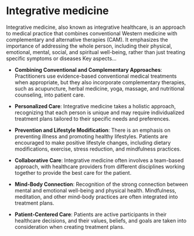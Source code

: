 # Integrative medicine

Integrative medicine, also known as integrative healthcare, is an approach to medical practice that combines conventional Western medicine with complementary and alternative therapies (CAM). It emphasizes the importance of addressing the whole person, including their physical, emotional, mental, social, and spiritual well-being, rather than just treating specific symptoms or diseases
Key aspects…

* **Combining Conventional and Complementary Approaches**: Practitioners use evidence-based conventional medical treatments when appropriate, but they also incorporate complementary therapies, such as acupuncture, herbal medicine, yoga, massage, and nutritional counseling, into patient care.

* **Personalized Care**: Integrative medicine takes a holistic approach, recognizing that each person is unique and may require individualized treatment plans tailored to their specific needs and preferences.

* **Prevention and Lifestyle Modification**: There is an emphasis on preventing illness and promoting healthy lifestyles. Patients are encouraged to make positive lifestyle changes, including dietary modifications, exercise, stress reduction, and mindfulness practices.

* **Collaborative Care**: Integrative medicine often involves a team-based approach, with healthcare providers from different disciplines working together to provide the best care for the patient.

* **Mind-Body Connection**: Recognition of the strong connection between mental and emotional well-being and physical health. Mindfulness, meditation, and other mind-body practices are often integrated into treatment plans.

* **Patient-Centered Care**: Patients are active participants in their healthcare decisions, and their values, beliefs, and goals are taken into consideration when creating treatment plans.

